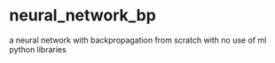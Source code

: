 # neural_network_bp
a neural network with backpropagation from scratch with no use of ml python libraries
